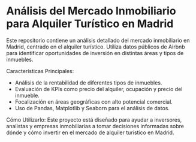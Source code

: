 # Análisis del Mercado Inmobiliario para Alquiler Turístico en Madrid
Este repositorio contiene un análisis detallado del mercado inmobiliario en Madrid, centrado en el alquiler turístico. Utiliza datos públicos de Airbnb para identificar oportunidades de inversión en distintas áreas y tipos de inmuebles.

Características Principales:

* Análisis de la rentabilidad de diferentes tipos de inmuebles.
* Evaluación de KPIs como precio del alquiler, ocupación y precio del inmueble.
* Focalización en áreas geográficas con alto potencial comercial.
* Uso de Pandas, Matplotlib y Seaborn para el análisis de datos.

Cómo Utilizarlo: Este proyecto está diseñado para ayudar a inversores, analistas y empresas inmobiliarias a tomar decisiones informadas sobre dónde y cómo invertir en el mercado de alquiler turístico en Madrid.
